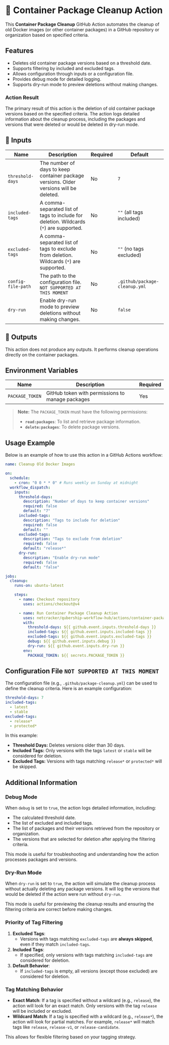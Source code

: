 # 🚀 Container Package Cleanup Action

This **Container Package Cleanup** GitHub Action automates the cleanup of old Docker images (or other container packages) in a GitHub repository or organization based on specified criteria.

## Features

- Deletes old container package versions based on a threshold date.
- Supports filtering by included and excluded tags.
- Allows configuration through inputs or a configuration file.
- Provides debug mode for detailed logging.
- Supports dry-run mode to preview deletions without making changes.

### Action Result

The primary result of this action is the deletion of old container package versions based on the specified criteria. The action logs detailed information about the cleanup process, including the packages and versions that were deleted or would be deleted in dry-run mode.

## 📌 Inputs

| Name               | Description                                                                 | Required | Default                     |
| ------------------ | --------------------------------------------------------------------------- | -------- | --------------------------- |
| `threshold-days`   | The number of days to keep container package versions. Older versions will be deleted. | No       | `7`                         |
| `included-tags`    | A comma-separated list of tags to include for deletion. Wildcards (`*`) are supported. | No       | `""` (all tags included)     |
| `excluded-tags`    | A comma-separated list of tags to exclude from deletion. Wildcards (`*`) are supported.| No       | `""` (no tags excluded)                  |
| `config-file-path` | The path to the configuration file. `NOT SUPPORTED AT THIS MOMENT`          | No       | `.github/package-cleanup.yml` |
| `dry-run`          | Enable dry-run mode to preview deletions without making changes.            | No       | `false`                     |

## 📌 Outputs

This action does not produce any outputs. It performs cleanup operations directly on the container packages.

## Environment Variables

| Name            | Description                                      | Required |
| --------------- | ------------------------------------------------ | -------- |
| `PACKAGE_TOKEN` | GitHub token with permissions to manage packages | Yes      |

> **Note:** The `PACKAGE_TOKEN` must have the following permissions:
> - **`read:packages`**: To list and retrieve package information.
> - **`delete:packages`**: To delete package versions.

## Usage Example

Below is an example of how to use this action in a GitHub Actions workflow:

```yaml
name: Cleanup Old Docker Images

on:
  schedule:
    - cron: "0 0 * * 0" # Runs weekly on Sunday at midnight
  workflow_dispatch:
    inputs:
      threshold-days:
        description: "Number of days to keep container versions"
        required: false
        default: "7"
      included-tags:
        description: "Tags to include for deletion"
        required: false
        default: ""
      excluded-tags:
        description: "Tags to exclude from deletion"
        required: false
        default: "release*"
      dry-run:
        description: "Enable dry-run mode"
        required: false
        default: "false"

jobs:
  cleanup:
    runs-on: ubuntu-latest

    steps:
      - name: Checkout repository
        uses: actions/checkout@v4

      - name: Run Container Package Cleanup Action
        uses: netcracker/qubership-workflow-hub/actions/container-package-cleanup@v1.0.0
        with:
          threshold-days: ${{ github.event.inputs.threshold-days }}
          included-tags: ${{ github.event.inputs.included-tags }}
          excluded-tags: ${{ github.event.inputs.excluded-tags }}
          debug: ${{ github.event.inputs.debug }}
          dry-run: ${{ github.event.inputs.dry-run }}
        env:
          PACKAGE_TOKEN: ${{ secrets.PACKAGE_TOKEN }}
```

## Configuration File `NOT SUPPORTED AT THIS MOMENT`

The configuration file (e.g., `.github/package-cleanup.yml`) can be used to define the cleanup criteria. Here is an example configuration:

```yaml
threshold-days: 7
included-tags:
  - latest
  - stable
excluded-tags:
  - release*
  - protected*
```

In this example:

- **Threshold Days:** Deletes versions older than 30 days.
- **Included Tags:** Only versions with the tags `latest` or `stable` will be considered for deletion.
- **Excluded Tags:** Versions with tags matching `release*` or `protected*` will be skipped.

## Additional Information

### Debug Mode

When `debug` is set to `true`, the action logs detailed information, including:

- The calculated threshold date.
- The list of excluded and included tags.
- The list of packages and their versions retrieved from the repository or organization.
- The versions that are selected for deletion after applying the filtering criteria.

This mode is useful for troubleshooting and understanding how the action processes packages and versions.

### Dry-Run Mode

When `dry-run` is set to `true`, the action will simulate the cleanup process without actually deleting any package versions. It will log the versions that would be deleted if the action were run without `dry-run`.

This mode is useful for previewing the cleanup results and ensuring the filtering criteria are correct before making changes.

### Priority of Tag Filtering

1. **Excluded Tags**:
   - Versions with tags matching `excluded-tags` are **always skipped**, even if they match `included-tags`.
2. **Included Tags**:
   - If specified, only versions with tags matching `included-tags` are considered for deletion.
3. **Default Behavior**:
   - If `included-tags` is empty, all versions (except those excluded) are considered for deletion.

### Tag Matching Behavior

- **Exact Match**: If a tag is specified without a wildcard (e.g., `release`), the action will look for an exact match. Only versions with the tag `release` will be included or excluded.
- **Wildcard Match**: If a tag is specified with a wildcard (e.g., `release*`), the action will look for partial matches. For example, `release*` will match tags like `release`, `release-v1`, or `release-candidate`.

This allows for flexible filtering based on your tagging strategy.